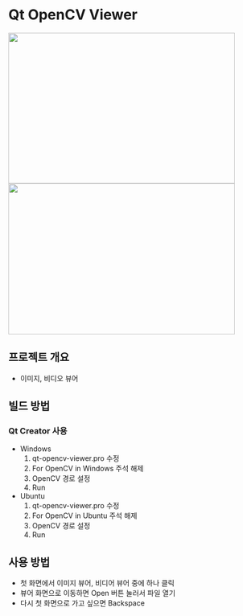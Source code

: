 # Qt OpenCV Viewer
<div>
<img src="https://user-images.githubusercontent.com/55565351/132269333-4d57bba0-4f03-436d-ba25-177c7ece1c5c.JPG" width="450" height="300"/>
<img src="https://user-images.githubusercontent.com/55565351/132269359-d627a16b-790a-4083-9ff1-464128c37c60.JPG" width="450" height="300"/>
</div>

## 프로젝트 개요
* 이미지, 비디오 뷰어

## 빌드 방법
### Qt Creator 사용
* Windows
  1. qt-opencv-viewer.pro 수정
  2. For OpenCV in Windows 주석 해제
  3. OpenCV 경로 설정
  4. Run
* Ubuntu
  1. qt-opencv-viewer.pro 수정
  2. For OpenCV in Ubuntu 주석 해제
  3. OpenCV 경로 설정
  4. Run

## 사용 방법
* 첫 화면에서 이미지 뷰어, 비디어 뷰어 중에 하나 클릭
* 뷰어 화면으로 이동하면 Open 버튼 눌러서 파일 열기
* 다시 첫 화면으로 가고 싶으면 Backspace
